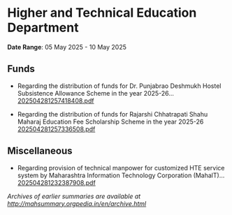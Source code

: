 # Higher and Technical Education Department

**Date Range**: 05 May 2025 - 10 May 2025


## Funds
- Regarding the distribution of funds for Dr. Punjabrao Deshmukh Hostel Subsistence Allowance Scheme in the year 2025-26...\
  [202504281257418408.pdf](https://gr.maharashtra.gov.in/Site/Upload/Government%20Resolutions/English/202504281257418408.pdf)

- Regarding the distribution of funds for Rajarshi Chhatrapati Shahu Maharaj Education Fee Scholarship Scheme in the year 2025-26\
  [202504281257336508.pdf](https://gr.maharashtra.gov.in/Site/Upload/Government%20Resolutions/English/202504281257336508.pdf)

## Miscellaneous
- Regarding provision of technical manpower for customized HTE service system by Maharashtra Information Technology Corporation (MahalT)...\
  [202504281232387908.pdf](https://gr.maharashtra.gov.in/Site/Upload/Government%20Resolutions/English/202504281232387908.pdf)


*Archives of earlier summaries are available at http://mahsummary.orgpedia.in/en/archive.html*